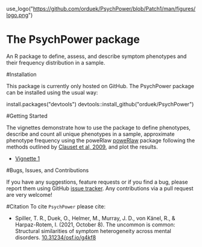 use_logo("https://github.com/orduek/PsychPower/blob/Patch1/man/figures/logo.png")

# The PsychPower package
An R package to define, assess, and describe symptom phenotypes and their frequency distribution in a sample.

#Installation

This package is currently only hosted on GitHub. The PsychPower package can be installed using the usual way:

install.packages("devtools")
devtools::install_github("orduek/PsychPower")

#Getting Started

The vignettes demonstrate how to use the package to define phenotypes, describe and count all unique phenotypes in a sample, approximate phenotype frequency using the poweRlaw [poweRlaw](https://cran.r-project.org/web/packages/poweRlaw/index.html) package following the methods outlined by [Clauset et al, 2009](http://arxiv.org/abs/0706.1062), and plot the results.

* [Vignette 1](LINK)

#Bugs, Issues, and Contributions

If you have any suggestions, feature requests or if you find a bug, please report them using GitHub [issue tracker](https://github.com/orduek/PsychPower/issues). Any contributions via a pull request are very welcome!

#Citation
To cite `PsychPower` please cite:
 - Spiller, T. R., Duek, O., Helmer, M., Murray, J. D., von Känel, R., & Harpaz-Rotem, I. (2021, October 8). The uncommon is common: Structural similarities of symptom heterogeneity across mental disorders.
 [10.31234/osf.io/g4kf8](https://psyarxiv.com/g4kf8/)

